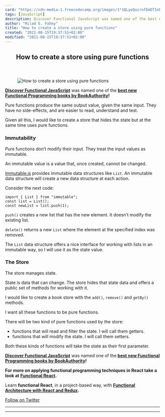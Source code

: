 ```yaml
---
card: "https://cdn-media-1.freecodecamp.org/images/1*1QLyoQuirofEmDT1nE7LeA.jpeg"
tags: [JavaScript]
description: Discover Functional JavaScript was named one of the best new
author: "Milad E. Fahmy"
title: "How to create a store using pure functions"
created: "2021-08-15T19:37:51+02:00"
modified: "2021-08-15T19:37:51+02:00"
---
```

<div class="site-wrapper">
<main id="site-main" class="site-main outer">
<div class="inner">
<article class="post-full post tag-javascript tag-functional-programming tag-front-end-development tag-tech tag-programming ">
<header class="post-full-header">
<h1 class="post-full-title">How to create a store using pure functions</h1>
</header>
<figure class="post-full-image">
<picture>
<source media="(max-width: 700px)" sizes="1px" srcset="data:image/gif;base64,R0lGODlhAQABAIAAAAAAAP///yH5BAEAAAAALAAAAAABAAEAAAIBRAA7 1w">
<source media="(min-width: 701px)" sizes="(max-width: 800px) 400px,
(max-width: 1170px) 700px,
1400px" srcset="https://cdn-media-1.freecodecamp.org/images/1*1QLyoQuirofEmDT1nE7LeA.jpeg 300w,
https://cdn-media-1.freecodecamp.org/images/1*1QLyoQuirofEmDT1nE7LeA.jpeg 600w,
https://cdn-media-1.freecodecamp.org/images/1*1QLyoQuirofEmDT1nE7LeA.jpeg 1000w,
https://cdn-media-1.freecodecamp.org/images/1*1QLyoQuirofEmDT1nE7LeA.jpeg 2000w">
<img onerror="this.style.display='none'" src="https://cdn-media-1.freecodecamp.org/images/1*1QLyoQuirofEmDT1nE7LeA.jpeg" alt="How to create a store using pure functions">
</picture>
</figure>
<section class="post-full-content">
<div class="post-content">
<p><a href="https://read.amazon.com/kp/embed?asin=B07PBQJYYG&amp;preview=newtab&amp;linkCode=kpe&amp;ref_=cm_sw_r_kb_dp_cm5KCbE5BDJGE" rel="nofollow noopener noopener noopener noopener noopener noopener noopener noopener noopener noopener noopener noopener nofollow noopener nofollow noopener"><strong><strong>Discover Functional JavaScript</strong></strong></a> was named one of the <a href="https://bookauthority.org/books/new-functional-programming-books?t=7p46zt&amp;s=award&amp;book=1095338781" rel="noopener nofollow nofollow noopener"><strong><strong>best new Functional Programming books by BookAuthority</strong></strong></a><strong><strong>!</strong></strong></p>
<p>Pure functions produce the same output value, given the same input. They have no side-effects, and are easier to read, understand and test.</p>
<p>Given all this, I would like to create a store that hides the state but at the same time uses pure functions.</p>
<h3 id="immutability">Immutability</h3>
<p>Pure functions don’t modify their input. They treat the input values as immutable.</p>
<p>An immutable value is a value that, once created, cannot be changed.</p>
<p><a href="https://facebook.github.io/immutable-js/" rel="noopener">Immutable.js</a> provides immutable data structures like <code>List</code>. An immutable data structure will create a new data structure at each action.</p>
<p>Consider the next code:</p><pre><code>import { List } from "immutable";
const list = List();
const newList = list.push(1);</code></pre>
<p><code>push()</code> creates a new list that has the new element. It doesn’t modify the existing list.</p>
<p><code>delete()</code> returns a new <code>List</code> where the element at the specified index was removed.</p>
<p>The <code>List</code> data structure offers a nice interface for working with lists in an immutable way, so I will use it as the state value.</p>
<h3 id="the-store">The Store</h3>
<p>The store manages state.</p>
<p>State is data that can change. The store hides that state data and offers a public set of methods for working with it.</p>
<p>I would like to create a book store with the <code>add()</code>, <code>remove()</code> and <code>getBy()</code> methods.</p>
<p>I want all these functions to be pure functions.</p>
<p>There will be two kind of pure functions used by the store:</p>
<ul>
<li>functions that will read and filter the state. I will call them getters.</li>
<li>functions that will modify the state. I will call them setters.</li>
</ul>
<p>Both these kinds of functions will take the state as their first parameter.</p>
<p><a href="https://read.amazon.com/kp/embed?asin=B07PBQJYYG&amp;preview=newtab&amp;linkCode=kpe&amp;ref_=cm_sw_r_kb_dp_cm5KCbE5BDJGE&amp;source=post_page---------------------------"><strong><strong>Discover Functional JavaScript</strong></strong></a> was named one of the<strong><strong> </strong></strong><a href="https://bookauthority.org/books/new-functional-programming-books?t=7p46zt&amp;s=award&amp;book=1095338781&amp;source=post_page---------------------------"><strong><strong>best new Functional Programming books by BookAuthority</strong></strong></a><strong><strong>!</strong></strong></p>
<p><strong><strong>For more on applying functional programming techniques in React take a look at</strong></strong> <a href="https://read.amazon.com/kp/embed?asin=B07S1NLFTS&amp;preview=newtab&amp;linkCode=kpe&amp;ref_=cm_sw_r_kb_dp_Pko5CbA30383Y" rel="noopener nofollow"><strong><strong>Functional React</strong></strong></a><strong><strong>.</strong></strong></p>
<p>Learn <strong><strong>functional React</strong></strong>, in a project-based way, with <a href="https://read.amazon.com/kp/embed?asin=B0846NRJYR&amp;preview=newtab&amp;linkCode=kpe&amp;ref_=cm_sw_r_kb_dp_o.hlEbDD02JB2" rel="noopener nofollow"><strong><strong>Functional Architecture with React and Redux</strong></strong></a><strong><strong>.</strong></strong></p>
<p><a href="https://twitter.com/cristi_salcescu" rel="noopener nofollow nofollow noopener nofollow noopener nofollow noopener">Follow on Twitter</a></p>
</div>
<hr>
<hr>
</section>
</article>
</div>
</main>
</div>
<!-- Google Tag Manager (noscript) -->
<!-- End Google Tag Manager (noscript) -->
